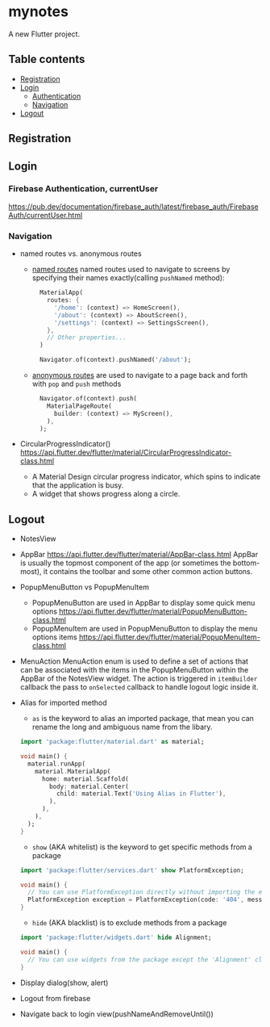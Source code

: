 # mynotes

A new Flutter project.

## Table contents

- [Registration](#registration)
- [Login](#login)
  - [Authentication](#firebase-authentication-currentuser)
  - [Navigation](#navigation)
- [Logout](#logout)

## Registration

## Login

### Firebase Authentication, currentUser

https://pub.dev/documentation/firebase_auth/latest/firebase_auth/FirebaseAuth/currentUser.html

### Navigation

- named routes vs. anonymous routes

  - [named routes](https://docs.flutter.dev/cookbook/navigation/named-routes)
    named routes used to navigate to screens by specifying their names exactly(calling `pushNamed` method):

    ```dart
      MaterialApp(
        routes: {
          '/home': (context) => HomeScreen(),
          '/about': (context) => AboutScreen(),
          '/settings': (context) => SettingsScreen(),
        },
        // Other properties...
      )

      Navigator.of(context).pushNamed('/about');
    ```

  - [anonymous routes](https://docs.flutter.dev/cookbook/navigation/navigation-basics)
    are used to navigate to a page back and forth with `pop` and `push` methods
    ```dart
      Navigator.of(context).push(
        MaterialPageRoute(
          builder: (context) => MyScreen(),
        ),
      );
    ```

- CircularProgressIndicator() https://api.flutter.dev/flutter/material/CircularProgressIndicator-class.html
  - A Material Design circular progress indicator, which spins to indicate that the application is busy.
  - A widget that shows progress along a circle.

## Logout

- NotesView
- AppBar https://api.flutter.dev/flutter/material/AppBar-class.html
  AppBar is usually the topmost component of the app (or sometimes the bottom-most), it contains the toolbar and some other common action buttons.
- PopupMenuButton vs PopupMenuItem
  - PopupMenuButton are used in AppBar to display some quick menu options https://api.flutter.dev/flutter/material/PopupMenuButton-class.html
  - PopupMenuItem are used in PopupMenuButton to display the menu options items https://api.flutter.dev/flutter/material/PopupMenuItem-class.html
- MenuAction
  MenuAction enum is used to define a set of actions that can be associated with the items in the PopupMenuButton within the AppBar of the NotesView widget. The action is triggered in `itemBuilder` callback the pass to `onSelected` callback to handle logout logic inside it.
- Alias for imported method

  - `as` is the keyword to alias an imported package, that mean you can rename the long and ambiguous name from the libary.

  ```dart
  import 'package:flutter/material.dart' as material;

  void main() {
    material.runApp(
      material.MaterialApp(
        home: material.Scaffold(
          body: material.Center(
            child: material.Text('Using Alias in Flutter'),
          ),
        ),
      ),
    );
  }
  ```

  - `show` (AKA whitelist) is the keyword to get specific methods from a package

  ```dart
  import 'package:flutter/services.dart' show PlatformException;

  void main() {
    // You can use PlatformException directly without importing the entire package.
    PlatformException exception = PlatformException(code: '404', message: 'Not found');
  }
  ```

  - `hide` (AKA blacklist) is to exclude methods from a package

  ```dart
  import 'package:flutter/widgets.dart' hide Alignment;

  void main() {
    // You can use widgets from the package except the 'Alignment' class.
  }
  ```

- Display dialog(show, alert)
- Logout from firebase
- Navigate back to login view(pushNameAndRemoveUntil())
